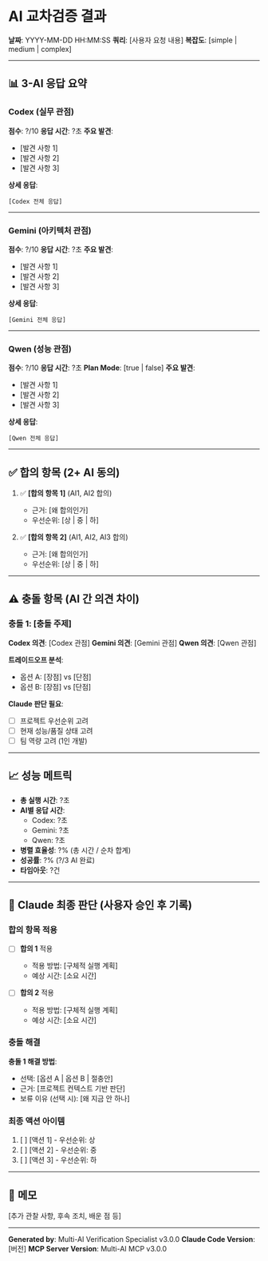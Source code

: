 # AI 교차검증 결과

**날짜**: YYYY-MM-DD HH:MM:SS
**쿼리**: [사용자 요청 내용]
**복잡도**: [simple | medium | complex]

---

## 📊 3-AI 응답 요약

### Codex (실무 관점)

**점수**: ?/10
**응답 시간**: ?초
**주요 발견**:
- [발견 사항 1]
- [발견 사항 2]
- [발견 사항 3]

**상세 응답**:
```
[Codex 전체 응답]
```

---

### Gemini (아키텍처 관점)

**점수**: ?/10
**응답 시간**: ?초
**주요 발견**:
- [발견 사항 1]
- [발견 사항 2]
- [발견 사항 3]

**상세 응답**:
```
[Gemini 전체 응답]
```

---

### Qwen (성능 관점)

**점수**: ?/10
**응답 시간**: ?초
**Plan Mode**: [true | false]
**주요 발견**:
- [발견 사항 1]
- [발견 사항 2]
- [발견 사항 3]

**상세 응답**:
```
[Qwen 전체 응답]
```

---

## ✅ 합의 항목 (2+ AI 동의)

1. ✅ **[합의 항목 1]** (AI1, AI2 합의)
   - 근거: [왜 합의인가]
   - 우선순위: [상 | 중 | 하]

2. ✅ **[합의 항목 2]** (AI1, AI2, AI3 합의)
   - 근거: [왜 합의인가]
   - 우선순위: [상 | 중 | 하]

---

## ⚠️ 충돌 항목 (AI 간 의견 차이)

### 충돌 1: [충돌 주제]

**Codex 의견**: [Codex 관점]
**Gemini 의견**: [Gemini 관점]
**Qwen 의견**: [Qwen 관점]

**트레이드오프 분석**:
- 옵션 A: [장점] vs [단점]
- 옵션 B: [장점] vs [단점]

**Claude 판단 필요**:
- [ ] 프로젝트 우선순위 고려
- [ ] 현재 성능/품질 상태 고려
- [ ] 팀 역량 고려 (1인 개발)

---

## 📈 성능 메트릭

- **총 실행 시간**: ?초
- **AI별 응답 시간**:
  - Codex: ?초
  - Gemini: ?초
  - Qwen: ?초
- **병렬 효율성**: ?% (총 시간 / 순차 합계)
- **성공률**: ?% (?/3 AI 완료)
- **타임아웃**: ?건

---

## 🎯 Claude 최종 판단 (사용자 승인 후 기록)

### 합의 항목 적용

- [ ] **합의 1** 적용
  - 적용 방법: [구체적 실행 계획]
  - 예상 시간: [소요 시간]

- [ ] **합의 2** 적용
  - 적용 방법: [구체적 실행 계획]
  - 예상 시간: [소요 시간]

### 충돌 해결

**충돌 1 해결 방법**:
- 선택: [옵션 A | 옵션 B | 절충안]
- 근거: [프로젝트 컨텍스트 기반 판단]
- 보류 이유 (선택 시): [왜 지금 안 하나]

### 최종 액션 아이템

1. [ ] [액션 1] - 우선순위: 상
2. [ ] [액션 2] - 우선순위: 중
3. [ ] [액션 3] - 우선순위: 하

---

## 📝 메모

[추가 관찰 사항, 후속 조치, 배운 점 등]

---

**Generated by**: Multi-AI Verification Specialist v3.0.0
**Claude Code Version**: [버전]
**MCP Server Version**: Multi-AI MCP v3.0.0
